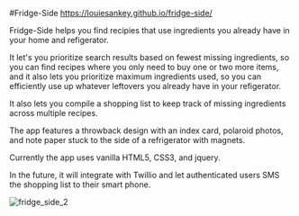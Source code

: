 #Fridge-Side https://louiesankey.github.io/fridge-side/

Fridge-Side helps you find recipies that use ingredients you already have in your home and refigerator.

It let's you prioritize search results based on fewest missing ingredients, so you can find recipes where you only need to buy one or two more items, and it also lets you prioritize maximum ingredients used, so you can efficiently use up whatever leftovers you already have in your refigerator.

It also lets you compile a shopping list to keep track of missing ingredients across multiple recipes.

The app features a throwback design with an index card, polaroid photos, and note paper stuck to the side of a refrigerator with magnets.

Currently the app uses vanilla HTML5, CSS3, and jquery.

In the future, it will integrate with Twillio and let authenticated users SMS the shopping list to their smart phone.


![fridge_side_2](https://user-images.githubusercontent.com/8163492/89725054-ed36e480-d9bf-11ea-8cc7-603e153a8510.png)

